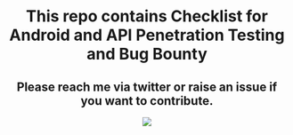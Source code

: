 <div align="center">
<h1> This repo contains Checklist for Android and API Penetration Testing and Bug Bounty </h1>
<h2> Please reach me via twitter or raise an issue if you want to contribute. </h2><a href="https://twitter.com/nirajkharel7" ><img src="https://img.shields.io/twitter/follow/nirajkharel7?style=social" /> </a>
</div>

